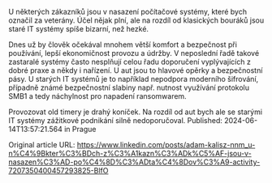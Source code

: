 U některých zákazníků jsou v nasazení počítačové systémy, které bych označil za veterány. Účel nějak plní, ale na rozdíl od klasických bouráků jsou staré IT systémy spíše bizarní, než hezké.

Dnes už by člověk očekával mnohem větší komfort a bezpečnost při používání, lepší ekonomičnost provozu a údržby. V neposlední řadě takové zastaralé systémy často nesplňují celou řadu doporučení vyplývajících z dobré praxe a někdy i nařízení. U aut jsou to hlavové opěrky a bezpečnostní pásy. U starých IT systémů je to například nepodpora moderního šifrování, případně známé bezpečnostní slabiny např. nutnost využívání protokolu SMB1 a tedy náchylnost pro napadení ransomwarem.

Provozovat old timery je drahý koníček. Na rozdíl od aut bych ale se starými IT systémy zážitkové podnikání silně nedoporučoval.
Published: 2024-06-14T13:57:21.564 in Prague

Original article URL: https://www.linkedin.com/posts/adam-kalisz-nnm_u-n%C4%9Bkter%C3%BDch-z%C3%A1kazn%C3%ADk%C5%AF-jsou-v-nasazen%C3%AD-po%C4%8D%C3%ADta%C4%8Dov%C3%A9-activity-7207350400457293825-BlfO

